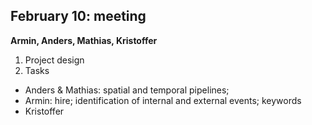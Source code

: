 ## February 10: meeting
**Armin, Anders, Mathias, Kristoffer**<br/>
1. Project design<br/>
2. Tasks
-  Anders & Mathias: spatial and temporal pipelines; 
-  Armin: hire; identification of internal and external events; keywords
-  Kristoffer

